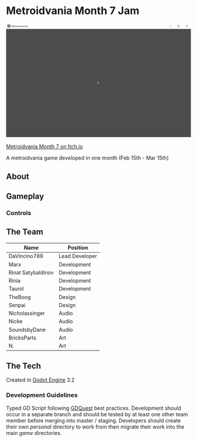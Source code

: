 # Metroidvania Month 7 Jam

![Example prototype screenshot](Screenshots/FirstScreenshot.png)

[Metroidvania Month 7 on Itch.io](https://itch.io/jam/metroidvania-month-7)

A metroidvania game developed in one month (Feb 15th - Mar 15th)

## About

## Gameplay

### Controls

## The Team

|Name|Position
|---|---
|DaVincino789 | Lead Developer
|Marx | Development
|Rinat Satybaldinov | Development
|Rinia | Development
|Taurol | Development
|TheBoog | Design
|Senpai | Design
|Nicholassinger | Audio
|Nicke | Audio
|SoundsbyDane | Audio
|BricksParts | Art
|N. | Art

## The Tech

Created in [Godot Engine](https://godotengine.org/) 3.2

### Development Guidelines

Typed GD Script following [GDQuest](https://www.gdquest.com/docs/guidelines/best-practices/godot-gdscript/) best practices. Development should occur in a separate branch and should be tested by at least one other team member before merging into master / staging. Developers should create their own *personal* directory to work from then migrate their work into the main *game* directories.
